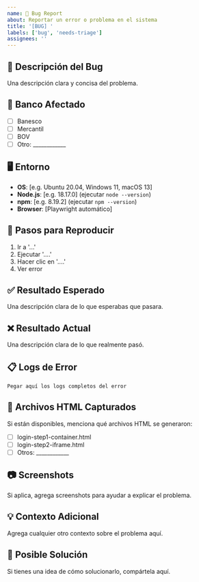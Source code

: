 ```yaml
---
name: 🐛 Bug Report
about: Reportar un error o problema en el sistema
title: '[BUG] '
labels: ['bug', 'needs-triage']
assignees: ''
---
```


## 🐛 Descripción del Bug

Una descripción clara y concisa del problema.

## 🏦 Banco Afectado

- [ ] Banesco
- [ ] Mercantil  
- [ ] BOV
- [ ] Otro: ____________

## 🖥️ Entorno

- **OS**: [e.g. Ubuntu 20.04, Windows 11, macOS 13]
- **Node.js**: [e.g. 18.17.0] (ejecutar `node --version`)
- **npm**: [e.g. 8.19.2] (ejecutar `npm --version`)
- **Browser**: [Playwright automático]

## 🔄 Pasos para Reproducir

1. Ir a '...'
2. Ejecutar '....'
3. Hacer clic en '....'
4. Ver error

## ✅ Resultado Esperado

Una descripción clara de lo que esperabas que pasara.

## ❌ Resultado Actual

Una descripción clara de lo que realmente pasó.

## 📋 Logs de Error

```
Pegar aquí los logs completos del error
```

## 📁 Archivos HTML Capturados

Si están disponibles, menciona qué archivos HTML se generaron:
- [ ] login-step1-container.html
- [ ] login-step2-iframe.html
- [ ] Otros: ____________

## 📷 Screenshots

Si aplica, agrega screenshots para ayudar a explicar el problema.

## 💡 Contexto Adicional

Agrega cualquier otro contexto sobre el problema aquí.

## 🔧 Posible Solución

Si tienes una idea de cómo solucionarlo, compártela aquí. 